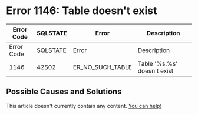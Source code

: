 
# Error 1146: Table doesn't exist


| Error Code | SQLSTATE | Error | Description |
| --- | --- | --- | --- |
| Error Code | SQLSTATE | Error | Description |
| 1146 | 42S02 | ER_NO_SUCH_TABLE | Table '%s.%s' doesn't exist |




## Possible Causes and Solutions


This article doesn't currently contain any content. [You can help!](/kb/en/writing-and-editing-knowledge-base-articles/)

